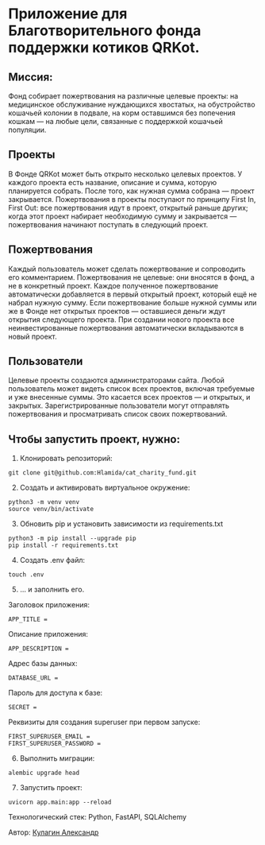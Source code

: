 # Приложение для Благотворительного фонда поддержки котиков QRKot. 

## Миссия:
Фонд собирает пожертвования на различные целевые проекты: на медицинское обслуживание нуждающихся хвостатых, на обустройство кошачьей колонии в подвале, на корм оставшимся без попечения кошкам — на любые цели, связанные с поддержкой кошачьей популяции.

## Проекты
В Фонде QRKot может быть открыто несколько целевых проектов. У каждого проекта есть название, описание и сумма, которую планируется собрать. После того, как нужная сумма собрана — проект закрывается.
Пожертвования в проекты поступают по принципу First In, First Out: все пожертвования идут в проект, открытый раньше других; когда этот проект набирает необходимую сумму и закрывается — пожертвования начинают поступать в следующий проект.

## Пожертвования
Каждый пользователь может сделать пожертвование и сопроводить его комментарием. Пожертвования не целевые: они вносятся в фонд, а не в конкретный проект. Каждое полученное пожертвование автоматически добавляется в первый открытый проект, который ещё не набрал нужную сумму. Если пожертвование больше нужной суммы или же в Фонде нет открытых проектов — оставшиеся деньги ждут открытия следующего проекта. При создании нового проекта все неинвестированные пожертвования автоматически вкладываются в новый проект.

## Пользователи
Целевые проекты создаются администраторами сайта. 
Любой пользователь может видеть список всех проектов, включая требуемые и уже внесенные суммы. Это касается всех проектов — и открытых, и закрытых.
Зарегистрированные пользователи могут отправлять пожертвования и просматривать список своих пожертвований.


## Чтобы запустить проект, нужно:
1. Клонировать репозиторий:
```
git clone git@github.com:Hlamida/cat_charity_fund.git
```
2. Создать и активировать виртуальное окружение:
```
python3 -m venv venv
source venv/bin/activate
```
3. Обновить pip и установить зависимости из requirements.txt
```
python3 -m pip install --upgrade pip
pip install -r requirements.txt
```
4. Создать .env файл:
```
touch .env
```
5. ... и заполнить его. 

Заголовок приложения:
```
APP_TITLE = 
```
Описание приложения:
```
APP_DESCRIPTION = 
```
Адрес базы данных:
```
DATABASE_URL = 
```
Пароль для доступа к базе:
```
SECRET =
```
Реквизиты для создания superuser при первом запуске:
```
FIRST_SUPERUSER_EMAIL =
FIRST_SUPERUSER_PASSWORD =
```
6. Выполнить миграции:
```
alembic upgrade head
```
7. Запустить проект:
```
uvicorn app.main:app --reload
```

Технологический стек:
Python, FastAPI, SQLAlchemy

Автор: [Кулагин Александр](https://t.me/username/Kulagin_Aleksandr)
